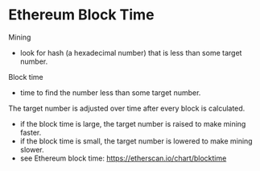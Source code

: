 # Ethereum Block Time

Mining

- look for hash (a hexadecimal number) that is less than some target number.

Block time

- time to find the number less than some target number.

The target number is adjusted over time after every block is calculated.

- if the block time is large, the target number is raised to make mining faster.
- if the block time is small, the target number is lowered to make mining slower.
- see Ethereum block time: https://etherscan.io/chart/blocktime
